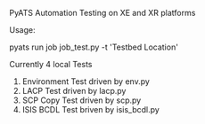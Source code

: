 PyATS Automation Testing on XE and XR platforms

Usage:

pyats run job job_test.py -t 'Testbed Location'

Currently 4 local Tests
 1. Environment Test driven by env.py
 2. LACP Test driven by lacp.py
 3. SCP Copy Test driven by scp.py
 4. ISIS BCDL Test briven by isis_bcdl.py